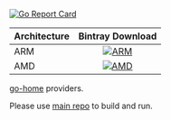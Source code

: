 [![Go Report Card](https://goreportcard.com/badge/github.com/go-home-io/providers)](https://goreportcard.com/report/github.com/go-home-io/providers)

| Architecture | Bintray Download |
|--------------|:----------------:|
| ARM | [![ARM](https://api.bintray.com/packages/go-home-io/arm/providers/images/download.svg)](https://bintray.com/go-home-io/arm/providers/_latestVersion) |
| AMD | [![AMD](https://api.bintray.com/packages/go-home-io/amd64/providers/images/download.svg)](https://bintray.com/go-home-io/amd64/providers/_latestVersion) | 


[go-home](https://go-home.io) providers.

Please use [main repo](https://github.com/go-home-io/server) to build and run.